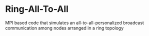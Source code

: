 # Ring-All-To-All
MPI based code that simulates an all-to-all-personalized broadcast communication among nodes arranged in a ring topology
